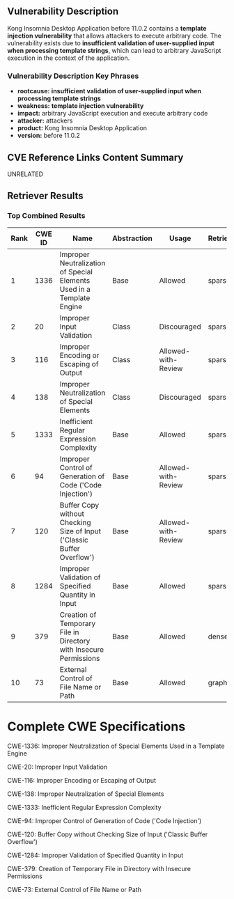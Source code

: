 ## Vulnerability Description
Kong Insomnia Desktop Application before 11.0.2 contains a **template injection vulnerability** that allows attackers to execute arbitrary code. The vulnerability exists due to **insufficient validation of user-supplied input when processing template strings**, which can lead to arbitrary JavaScript execution in the context of the application.

### Vulnerability Description Key Phrases
- **rootcause:** **insufficient validation of user-supplied input when processing template strings**
- **weakness:** **template injection vulnerability**
- **impact:** arbitrary JavaScript execution and execute arbitrary code
- **attacker:** attackers
- **product:** Kong Insomnia Desktop Application
- **version:** before 11.0.2

## CVE Reference Links Content Summary
UNRELATED

## Retriever Results

### Top Combined Results

| Rank | CWE ID | Name | Abstraction | Usage  | Retrievers | Individual Scores |
|------|--------|------|-------------|-------|------------|-------------------|
| 1 | 1336 | Improper Neutralization of Special Elements Used in a Template Engine | Base | Allowed | sparse | 0.341 |
| 2 | 20 | Improper Input Validation | Class | Discouraged | sparse | 0.335 |
| 3 | 116 | Improper Encoding or Escaping of Output | Class | Allowed-with-Review | sparse | 0.333 |
| 4 | 138 | Improper Neutralization of Special Elements | Class | Discouraged | sparse | 0.316 |
| 5 | 1333 | Inefficient Regular Expression Complexity | Base | Allowed | sparse | 0.313 |
| 6 | 94 | Improper Control of Generation of Code ('Code Injection') | Base | Allowed-with-Review | sparse | 0.304 |
| 7 | 120 | Buffer Copy without Checking Size of Input ('Classic Buffer Overflow') | Base | Allowed-with-Review | sparse | 0.302 |
| 8 | 1284 | Improper Validation of Specified Quantity in Input | Base | Allowed | sparse | 0.291 |
| 9 | 379 | Creation of Temporary File in Directory with Insecure Permissions | Base | Allowed | dense | 0.524 |
| 10 | 73 | External Control of File Name or Path | Base | Allowed | graph | 0.002 |



# Complete CWE Specifications

CWE-1336: Improper Neutralization of Special Elements Used in a Template Engine

CWE-20: Improper Input Validation

CWE-116: Improper Encoding or Escaping of Output

CWE-138: Improper Neutralization of Special Elements

CWE-1333: Inefficient Regular Expression Complexity

CWE-94: Improper Control of Generation of Code ('Code Injection')

CWE-120: Buffer Copy without Checking Size of Input ('Classic Buffer Overflow')

CWE-1284: Improper Validation of Specified Quantity in Input

CWE-379: Creation of Temporary File in Directory with Insecure Permissions

CWE-73: External Control of File Name or Path